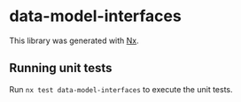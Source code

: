 # data-model-interfaces

This library was generated with [Nx](https://nx.dev).

## Running unit tests

Run `nx test data-model-interfaces` to execute the unit tests.
